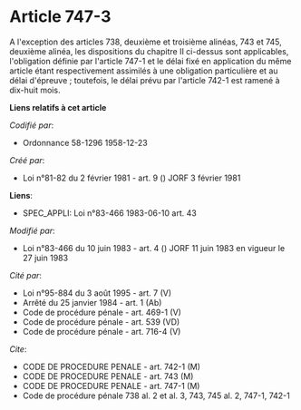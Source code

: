 # Article 747-3

A l'exception des articles 738, deuxième et troisième alinéas, 743 et 745, deuxième alinéa, les dispositions du chapitre II
ci-dessus sont applicables, l'obligation définie par l'article 747-1 et le délai fixé en application du même article étant
respectivement assimilés à une obligation particulière et au délai d'épreuve ; toutefois, le délai prévu par l'article 742-1
est ramené à dix-huit mois.

**Liens relatifs à cet article**

_Codifié par_:

  - Ordonnance 58-1296 1958-12-23

_Créé par_:

  - Loi n°81-82 du 2 février 1981 - art. 9 () JORF 3 février 1981

**Liens**:

  - SPEC_APPLI: Loi n°83-466 1983-06-10 art. 43

_Modifié par_:

  - Loi n°83-466 du 10 juin 1983 - art. 4 () JORF 11 juin 1983 en vigueur le 27 juin 1983

_Cité par_:

  - Loi n°95-884 du 3 août 1995 - art. 7 (V)
  - Arrêté du 25 janvier 1984 - art. 1 (Ab)
  - Code de procédure pénale - art. 469-1 (V)
  - Code de procédure pénale - art. 539 (VD)
  - Code de procédure pénale - art. 716-4 (V)

_Cite_:

  - CODE DE PROCEDURE PENALE - art. 742-1 (M)
  - CODE DE PROCEDURE PENALE - art. 743 (M)
  - CODE DE PROCEDURE PENALE - art. 747-1 (M)
  - Code de procédure pénale 738 al. 2 et al. 3, 743, 745 al. 2, 747-1, 742-1
